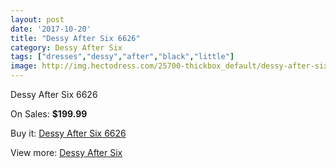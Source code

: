```yaml
---
layout: post
date: '2017-10-20'
title: "Dessy After Six 6626"
category: Dessy After Six
tags: ["dresses","dessy","after","black","little"]
image: http://img.hectodress.com/25700-thickbox_default/dessy-after-six-6626.jpg
---
```

Dessy After Six 6626

On Sales: **$199.99**
<a href="https://www.hectodress.com/dessy-after-six/11952-dessy-after-six-6626.html"><amp-img layout="responsive" width="600" height="600" src="//img.hectodress.com/25700-thickbox_default/dessy-after-six-6626.jpg" alt="Dessy After Six 6626 0" /></a>
<a href="https://www.hectodress.com/dessy-after-six/11952-dessy-after-six-6626.html"><amp-img layout="responsive" width="600" height="600" src="//img.hectodress.com/25701-thickbox_default/dessy-after-six-6626.jpg" alt="Dessy After Six 6626 1" /></a>

Buy it: [Dessy After Six 6626](https://www.hectodress.com/dessy-after-six/11952-dessy-after-six-6626.html "Dessy After Six 6626")

View more: [Dessy After Six](https://www.hectodress.com/186-dessy-after-six "Dessy After Six")